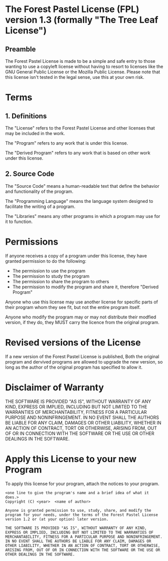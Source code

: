 # The Forest Pastel License (FPL) version 1.3 (formally "The Tree Leaf License")

## Preamble

The Forest Pastel License is made to be a simple and safe entry to those wanting to use a copyleft license without having to resort to licenses like the GNU General Public License or the Mozilla Public License. Please note that this license isn't tested in the legal sense, use this at your own risk.

# Terms

## 1. Definitions

The "License" refers to the Forest Pastel License and other licenses that may be included in the work.

The "Program" refers to any work that is under this license.

The "Derived Program" refers to any work that is based on other work under this license.

## 2. Source Code

The "Source Code" means a human-readable text that define the behavior and functionality of the program.

The "Programming Language" means the language system designed to facilitate the writing of a program.

The "Libraries" means any other programs in which a program may use for it to function.

# Permissions

If anyone receives a copy of a program under this license, they have granted permission to do the following:

- The permission to use the program
- The permission to study the program
- The permission to share the program to others
- The permission to modify the program and share it, therefore "Derived Program"

Anyone who use this license may use another license for specific parts of their program whom they see fit, but not the entire program itself.

Anyone who modify the program may or may not distribute their modfied version, if they do, they MUST carry the licence from the original program.

# Revised versions of the License

If a new version of the Forest Pastel License is published, Both the original program and dervived programs are allowed to upgrade the new version, so long as the author of the original program has specified to allow it.

# Disclaimer of Warranty

THE SOFTWARE IS PROVIDED "AS IS", WITHOUT WARRANTY OF ANY KIND,
EXPRESS OR IMPLIED, INCLUDING BUT NOT LIMITED TO THE WARRANTIES OF
MERCHANTABILITY, FITNESS FOR A PARTICULAR PURPOSE AND NONINFRINGEMENT.
IN NO EVENT SHALL THE AUTHORS BE LIABLE FOR ANY CLAIM, DAMAGES OR
OTHER LIABILITY, WHETHER IN AN ACTION OF CONTRACT, TORT OR OTHERWISE,
ARISING FROM, OUT OF OR IN CONNECTION WITH THE SOFTWARE OR THE USE OR
OTHER DEALINGS IN THE SOFTWARE.


# Apply this License to your new Program

To apply this license for your program, attach the notices to your program.

```
<one line to give the program's name and a brief idea of what it does.>
Copyright (C) <year>  <name of author>

Anyone is granted permission to use, study, share, and modify the program for your needs, under the terms of the Forest Pastel License version 1.2 or (at your option) later version.

THE SOFTWARE IS PROVIDED "AS IS", WITHOUT WARRANTY OF ANY KIND,
EXPRESS OR IMPLIED, INCLUDING BUT NOT LIMITED TO THE WARRANTIES OF
MERCHANTABILITY, FITNESS FOR A PARTICULAR PURPOSE AND NONINFRINGEMENT.
IN NO EVENT SHALL THE AUTHORS BE LIABLE FOR ANY CLAIM, DAMAGES OR
OTHER LIABILITY, WHETHER IN AN ACTION OF CONTRACT, TORT OR OTHERWISE,
ARISING FROM, OUT OF OR IN CONNECTION WITH THE SOFTWARE OR THE USE OR
OTHER DEALINGS IN THE SOFTWARE.
```
